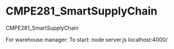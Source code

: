 # CMPE281_SmartSupplyChain
CMPE281_SmartSupplyChain

For warehouse manager:
To start: node server.js
localhost:4000/
